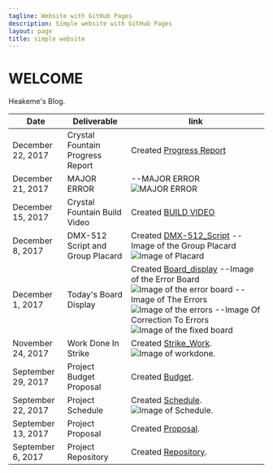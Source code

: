 ```yaml
---
tagline: Website with GitHub Pages
description: Simple website with GitHub Pages
layout: page
title: simple website
---
```



# WELCOME

Heakeme's Blog.

| Date | Deliverable | link |  
| ----------------------- | ---------------- | ---------------- | 
| December 22, 2017 | Crystal Fountain Progress Report| Created [Progress Report](https://github.com/TheKeme/SensorEffector/blob/master/DOCUMENTS/progressreport.docx)
| December 21, 2017 | MAJOR ERROR| --MAJOR ERROR ![MAJOR ERROR](https://github.com/TheKeme/SensorEffector/blob/master/IMAGES/MAJORERROR.JPG)
| December 15, 2017 | Crystal Fountain Build Video| Created [BUILD VIDEO](https://github.com/TheKeme/SensorEffector/blob/master/VIDEOS/CRYSTAL%20FOUNTAINS%20BUILD1.mp4)
| December 8, 2017 | DMX-512 Script and Group Placard | Created [DMX-512_Script](https://github.com/TheKeme/SensorEffector/blob/master/DOCUMENTS/DMX512SCRIPT.docx) --Image of the Group Placard ![Image of Placard](https://raw.githubusercontent.com/ErickCantos13/SensorEffector/master/Images/placard.JPG)
| December 1, 2017 | Today's Board Display  | Created [Board_display](https://github.com/TheKeme/SensorEffector/blob/master/DOCUMENTS/TODAYSBLOG.docx) --Image of the Error Board ![Image of the error board](https://github.com/TheKeme/SensorEffector/blob/master/IMAGES/board.PNG)  --Image of The Errors  ![Image of the errors](https://github.com/TheKeme/SensorEffector/blob/master/IMAGES/errors.PNG) --Image Of Correction To Errors ![Image of the fixed board](https://github.com/TheKeme/SensorEffector/blob/master/IMAGES/FINISHEDBOARD.PNG)  |
| November 24, 2017 | Work Done In Strike  | Created [Strike_Work](https://github.com/TheKeme/SensorEffector/blob/master/DOCUMENTS/Workdoneduringstrike.docx). ![Image of workdone](https://github.com/TheKeme/SensorEffector/blob/master/IMAGES/week6.PNG). | 
| September 29, 2017 | Project Budget Proposal | Created [Budget](https://github.com/TheKeme/SensorEffector/blob/master/DOCUMENTS/DMX512CONTROLLER.docx). |  
| September 22, 2017 | Project Schedule | Created [Schedule](https://github.com/TheKeme/KemeRepository//blob/master/DOCUMENTS/DMX512Schedule.mpp). ![Image of Schedule](https://raw.githubusercontent.com/TheKeme/SensorEffector/master/IMAGES/ProjectSchedule.jpeg). |  
| September 13, 2017 | Project Proposal | Created [Proposal](https://github.com/TheKeme/KemeRepository/blob/master/DOCUMENTS/ProposalContentheakemeWilliams.pdf). |  
| September 6, 2017 | Project Repository | Created [Repository](https://github.com/Thekeme/KemeRepository). |  



